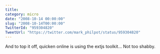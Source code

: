```yaml
---
title: 
category: micro
date: "2008-10-14 00:00:00"
slug: "2008-10-14T00:00:00"
TwitterId: "959304820"
TweetUrl: "https://twitter.com/mark_philpot/status/959304820"
---
```


And to top it off, quicken online is using the extjs toolkit... Not too shabby.
